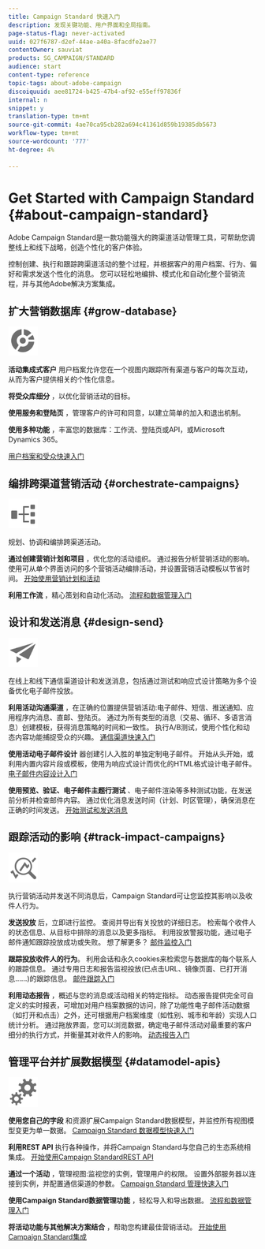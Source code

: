 ```yaml
---
title: Campaign Standard 快速入门
description: 发现关键功能、用户界面和全局指南。
page-status-flag: never-activated
uuid: 027f6787-d2ef-44ae-a40a-8facdfe2ae77
contentOwner: sauviat
products: SG_CAMPAIGN/STANDARD
audience: start
content-type: reference
topic-tags: about-adobe-campaign
discoiquuid: aee81724-b425-47b4-af92-e55eff97836f
internal: n
snippet: y
translation-type: tm+mt
source-git-commit: 4ae70ca95cb282a694c41361d859b19385db5673
workflow-type: tm+mt
source-wordcount: '777'
ht-degree: 4%

---
```



# Get Started with Campaign Standard {#about-campaign-standard}

Adobe Campaign Standard是一款功能强大的跨渠道活动管理工具，可帮助您调整线上和线下战略，创造个性化的客户体验。

控制创建、执行和跟踪跨渠道活动的整个过程，并根据客户的用户档案、行为、偏好和需求发送个性化的消息。 您可以轻松地编排、模式化和自动化整个营销流程，并与其他Adobe解决方案集成。

## 扩大营销数据库 {#grow-database}

<img width="60px" alt="条件" src="assets/icon_segment.svg"/>

**活动集成式客户** 用户档案允许您在一个视图内跟踪所有渠道与客户的每次互动，从而为客户提供相关的个性化信息。

**将受众库细分** ，以优化营销活动的目标。

**使用服务和登陆页** ，管理客户的许可和同意，以建立简单的加入和退出机制。

**使用多种功能** ，丰富您的数据库：工作流、登陆页或API，或Microsoft Dynamics 365。

[用户档案和受众快速入门](../../audiences/using/get-started-profiles-and-audiences.md)

## 编排跨渠道营销活动 {#orchestrate-campaigns}

<img width="60px" alt="条件" src="assets/icon_workflows.svg"/>

规划、协调和编排跨渠道活动。

**通过创建营销计划和项目** ，优化您的活动组织。 通过报告分析营销活动的影响。 使用可从单个界面访问的多个营销活动编排活动，并设置营销活动模板以节省时间。 [开始使用营销计划和活动](../../start/using/programs-and-campaigns.md)

**利用工作流** ，精心策划和自动化活动。 [流程和数据管理入门](../../automating/using/get-started-workflows.md)

## 设计和发送消息 {#design-send}

<img width="60px" alt="条件" src="assets/icon_send.svg"/>

在线上和线下通信渠道设计和发送消息，包括通过测试和响应式设计策略为多个设备优化电子邮件投放。

**利用活动沟通渠道** ，在正确的位置提供营销活动:电子邮件、短信、推送通知、应用程序内消息、直邮、登陆页。 通过为所有类型的消息（交易、循环、多语言消息）创建模板，获得消息策略的时间和一致性。 执行A/B测试，使用个性化和动态内容功能捕捉受众的兴趣。 [通信渠道快速入门](../../channels/using/get-started-communication-channels.md)

**使用活动电子邮件设计** 器创建引人入胜的单独定制电子邮件。 开始从头开始，或利用内置内容片段或模板，使用为响应式设计而优化的HTML格式设计电子邮件。 [电子邮件内容设计入门](../../designing/using/designing-content-in-adobe-campaign.md)

**使用预览、验证、电子邮件主题行测试** 、电子邮件渲染等多种测试功能，在发送前分析并检查邮件内容。 通过优化消息发送时间（计划、时区管理），确保消息在正确的时间发送。 [开始测试和发送消息](../../sending/using/get-started-sending-messages.md)

## 跟踪活动的影响 {#track-impact-campaigns}

<img width="60px" alt="条件" src="assets/icon_report.svg"/>

执行营销活动并发送不同消息后，Campaign Standard可让您监控其影响以及收件人行为。

**发送投放** 后，立即进行监控。 查阅并导出有关投放的详细日志。 检索每个收件人的状态信息、从目标中排除的消息以及更多指标。
利用投放警报功能，通过电子邮件通知跟踪投放成功或失败。 想了解更多？ [邮件监控入门](../../sending/using/monitoring-a-delivery.md)

**跟踪投放收件人的行为**。 利用会话和永久cookies来检索您与数据库的每个联系人的跟踪信息。 通过专用日志和报告监视投放(已点击URL、镜像页面、已打开消息……)的跟踪信息。 [邮件跟踪入门](../../sending/using/tracking-messages.md)

**利用动态报告** ，概述与您的消息或活动相关的特定指标。 动态报告提供完全可自定义的实时报表，可增加对用户档案数据的访问，除了功能性电子邮件活动数据（如打开和点击）之外，还可根据用户档案维度（如性别、城市和年龄）实现人口统计分析。 通过拖放界面，您可以浏览数据，确定电子邮件活动对最重要的客户细分的执行方式，并衡量其对收件人的影响。 [动态报告入门](../../reporting/using/about-dynamic-reports.md)

## 管理平台并扩展数据模型 {#datamodel-apis}

<img width="60px" alt="条件" src="assets/icon_admin.svg"/>

**使用您自己的字段** 和资源扩展Campaign Standard数据模型，并监控所有视图模型变更为单一数据。 [Campaign Standard 数据模型快速入门](../../developing/using/get-started-data-model.md)

**利用REST API** 执行各种操作，并将Campaign Standard与您自己的生态系统相集成。 [开始使用Campaign StandardREST API](../../api/using/get-started-apis.md)

**通过一个活动** ，管理视图:监视您的实例，管理用户的权限。 设置外部服务器以连接到实例，并配置通信渠道的参数。 [Campaign Standard 管理快速入门](../../administration/using/get-started-campaign-administration.md)

**使用Campaign Standard数据管理功能** ，轻松导入和导出数据。 [流程和数据管理入门](../../automating/using/get-started-workflows.md)

**将活动功能与其他解决方案结合** ，帮助您构建最佳营销活动。 [开始使用Campaign Standard集成](../../integrating/using/get-started-campaign-integrations.md)
